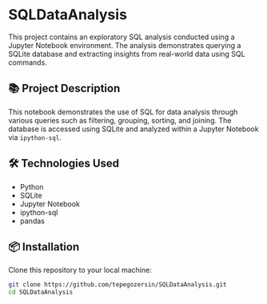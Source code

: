 # SQLDataAnalysis

This project contains an exploratory SQL analysis conducted using a Jupyter Notebook environment. The analysis demonstrates querying a SQLite database and extracting insights from real-world data using SQL commands.

## 📚 Project Description

This notebook demonstrates the use of SQL for data analysis through various queries such as filtering, grouping, sorting, and joining. The database is accessed using SQLite and analyzed within a Jupyter Notebook via `ipython-sql`.

## 🛠️ Technologies Used

- Python
- SQLite
- Jupyter Notebook
- ipython-sql
- pandas

## 📦 Installation

Clone this repository to your local machine:

```bash
git clone https://github.com/tepegozersin/SQLDataAnalysis.git
cd SQLDataAnalysis
